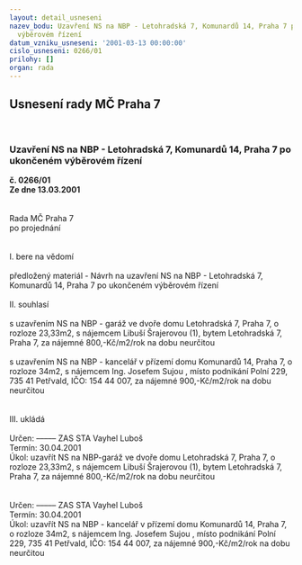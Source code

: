 ```yaml
---
layout: detail_usneseni
nazev_bodu: Uzavření NS na NBP - Letohradská 7, Komunardů 14, Praha 7 po ukončeném
  výběrovém řízení
datum_vzniku_usneseni: '2001-03-13 00:00:00'
cislo_usneseni: 0266/01
prilohy: []
organ: rada
---
```

<div id="ucUsn_pList" class="usn">
	<span><h2>Usnesení rady MČ Praha 7 </h2>
<br></span><div class="standBody">
<span><h3>Uzavření NS na NBP - Letohradská 7, Komunardů 14, Praha 7 po ukončeném výběrovém řízení</h3></span><div class="center">
		<strong>č. 0266/01</strong><br>
	</div>
<div class="center">
		<strong>Ze dne 13.03.2001</strong><br><br>
	</div>
<br>Rada MČ Praha 7<br>po projednání<br><br><br>I.	bere na vědomí<br><br> předložený materiál - Návrh na uzavření NS na NBP - Letohradská 7, Komunardů 14,  Praha 7 po ukončeném výběrovém řízení<br><br>II.	souhlasí <br><br>s uzavřením NS na NBP - garáž ve dvoře domu Letohradská 7, Praha 7, o rozloze 23,33m2, s nájemcem Libuší Šrajerovou (1), bytem Letohradská 7, Praha 7, za nájemné 800,-Kč/m2/rok na dobu neurčitou<br><br>s uzavřením NS na NBP - kancelář  v přízemí domu Komunardů 14, Praha 7, o rozloze 34m2, s nájemcem Ing. Josefem Sujou , místo podnikání Polní 229, 735 41 Petřvald, IČO: 154 44 007,  za nájemné 900,-Kč/m2/rok  na dobu neurčitou<br><br><br>III.	ukládá <br><br> Určen:	–––––	ZAS STA Vayhel Luboš<br>Termín: 30.04.2001<br>Úkol:	uzavřít NS na NBP-garáž ve dvoře domu Letohradská 7, Praha 7, o rozloze 23,33m2, s nájemcem Libuší Šrajerovou (1), bytem Letohradská 7, Praha 7, za nájemné 800,-Kč/m2/rok na dobu neurčitou <br> <br><br> Určen:	–––––	ZAS STA Vayhel Luboš<br>Termín: 30.04.2001<br>Úkol:	uzavřít NS na NBP - kancelář  v přízemí domu Komunardů 14, Praha 7, o rozloze 34m2, s nájemcem Ing. Josefem Sujou , místo podnikání Polní 229, 735 41 Petřvald, IČO: 154 44 007,  za nájemné 900,-Kč/m2/rok  na dobu neurčitou<br> <br><br>    <br>
</div>
</div>